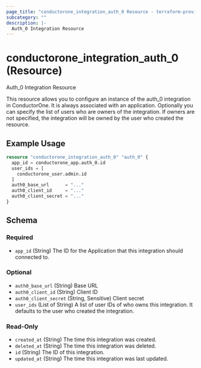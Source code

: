 ```yaml
---
page_title: "conductorone_integration_auth_0 Resource - terraform-provider-conductorone"
subcategory: ""
description: |-
  Auth_0 Integration Resource
---
```


# conductorone_integration_auth_0 (Resource)

Auth_0 Integration Resource

This resource allows you to configure an instance of the auth_0 integration in ConductorOne.
It is always associated with an application. Optionally you can specify the list of users who are owners of the integration.
If owners are not specified, the integration will be owned by the user who created the resource.

## Example Usage

```terraform
resource "conductorone_integration_auth_0" "auth_0" {
  app_id = conductorone_app.auth_0.id
  user_ids = [
    conductorone_user.admin.id
  ]
  auth0_base_url      = "..."
  auth0_client_id     = "..."
  auth0_client_secret = "..."
}
```

<!-- schema generated by tfplugindocs -->
## Schema

### Required

- `app_id` (String) The ID for the Application that this integration should connected to.

### Optional

- `auth0_base_url` (String) Base URL
- `auth0_client_id` (String) Client ID
- `auth0_client_secret` (String, Sensitive) Client secret
- `user_ids` (List of String) A list of user IDs of who owns this integration. It defaults to the user who created the integration.

### Read-Only

- `created_at` (String) The time this integration was created.
- `deleted_at` (String) The time this integration was deleted.
- `id` (String) The ID of this integration.
- `updated_at` (String) The time this integration was last updated.
